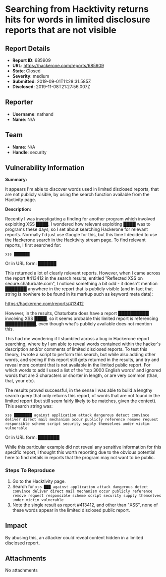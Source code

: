 # Searching from Hacktivity returns hits for words in limited disclosure reports that are not visible

## Report Details
- **Report ID**: 685909
- **URL**: https://hackerone.com/reports/685909
- **State**: Closed
- **Severity**: medium
- **Submitted**: 2019-09-01T11:28:31.585Z
- **Disclosed**: 2019-11-08T21:27:56.007Z

## Reporter
- **Username**: nathand
- **Name**: N/A

## Team
- **Name**: N/A
- **Handle**: security

## Vulnerability Information
**Summary:**

It appears I'm able to discover words used in limited disclosed reports, that are not publicly visible, by using the search function available from the Hactivity page.

**Description:**

Recently I was investigating a finding for another program which involved exploiting XSS ████. I wondered how relevant exploiting ████ was to programs these days, so I set about searching Hackerone for relevant reports. Normally I'd just use Google for this, but this time I decided to use the Hackerone search in the Hacktivity stream page. To find relevant reports, I first searched for:

```
xss ███████
```

Or in URL form: ██████

This returned a lot of clearly relevant reports. However, when I came across the report #413412 in the search results, entitled "Reflected XSS on secure.chaturbate.com", I noticed something a bit odd - it doesn't mention ███████ anywhere in the report that is publicly visible (and in fact that string is nowhere to be found in its markup such as keyword meta data):

https://hackerone.com/reports/413412

However, in the results, Chaturbate does have a report ██████████ involving XSS ████, so it seems probable this limited report is referencing ██████████, even though what's publicly available does not mention this.

This had me wondering if I stumbled across a bug in Hackerone report searching, where by I am able to reveal words contained within the hacker's description and/or comments of limited disclosed reports. To test this theory, I wrote a script to perform this search, but while also adding other words, and seeing if this report still gets returned in the results, and try and reveal more content that is not available in the limited public report. For which words to add I used a list of the 'top 3000 English words' and ignored words that are 3 characters or shorter in length, or are very common (than, that, your etc).

The results proved successful, in the sense I was able to build a lengthy search query that only returns this report, of words that are not found in the limited report (but still seem fairly likely to be matches, given the context). This search string was:

```
xss ████████ against application attack dangerous detect convince deliver direct mail mechanism occur publicly reference remove request responsible scheme script security supply themselves under victim vulnerable
```

Or in URL form: ███████

While this particular example did not reveal any sensitive information for this specific report, I thought this worth reporting due to the obvious potential here to find details in reports that the program may not want to be public.

### Steps To Reproduce

1. Go to the Hacktivity page.
2. Search for `xss ███ against application attack dangerous detect convince deliver direct mail mechanism occur publicly reference remove request responsible scheme script security supply themselves under victim vulnerable`
3. Note the single result as report #413412, and other than "XSS", none of these words appear in the limited disclosed public report.

## Impact

By abusing this, an attacker could reveal content hidden in a limited disclosed report.

## Attachments
No attachments
